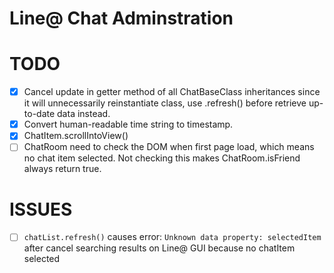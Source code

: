 # Line@ Chat Adminstration

# TODO

- [x] Cancel update in getter method of all ChatBaseClass inheritances since it will unnecessarily reinstantiate class, use .refresh() before retrieve up-to-date data instead.
- [x] Convert human-readable time string to timestamp.
- [x] ChatItem.scrollIntoView()
- [ ] ChatRoom need to check the DOM when first page load, which means no chat item selected. Not checking this makes ChatRoom.isFriend always return true.

# ISSUES

- [ ] `chatList.refresh()` causes error: `Unknown data property: selectedItem` after cancel searching results on Line@ GUI because no chatItem selected

